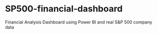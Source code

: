# SP500-financial-dashboard
Financial Analysis Dashboard using Power BI and real S&amp;P 500 company data
